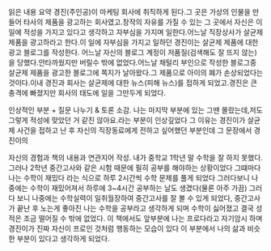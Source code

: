 읽은 내용 요약
경진(주인공)이 마케팅 회사에 취직하게 된다.그 곳은 가상의 인물을 만들어 타사의 제품을 광고하는 회사였고.창작의 자유를 가질 수 있는  그 곳에서 자신은 이 일에 적성을 가지고 있다고 생각하고 자부심을 가지며 일한다.어느날 직장상사가 살균제 제품을 광고하라고 한다.이 일에 자부심을 가지고 일하던 경진이는 살균제 제품에 대한 광고 블로그를 작성한다. 어느날 자신의 블로그 계정이 저품질(검색해도 잘 뜨지 않는)을 당했다.안타까웠지만 버릴수 밖에 없었다.어느날 채털리 부인으로 작성한 블로그중 살균제 제품을 광고한 블로그에 쪽지가 날아왔다.그 제품으로 아이의 폐가 손상되었다는 것이다.이내 경진과 회사는 살균제에 대한 뉴스(피해 뉴스)를 접하게 되었고.경진은 큰 충격에 빠졌지만 회사의 태도에 일을 그만두게 되었다.



인상적인 부분 + 질문 나누기 & 토론 소감.
나는 마지막 부분에 있는 그땐 몰랐는데,저도 그렇게 적성에 맞았던 거 같진 않아요.라는 부분이 인상깊었다 그 이유는 경진이가 살균제 사건을 접하고 난 후 자신의 직장동료에게 전하고 싶어했던 부분인데 그 문장에서 경진이의 


자신의 경험과 책의 내용과 연관지어 작성.
내가 중학교 1학년 말 수학을 잘 하지 못했다.그러나 2학년 중간고사와 같은 시험 때문에 필히 공부를 해야하는 상황이었다 그떄마다 나는 수학이 재밌다 라는 식으로 하루 2시간씩 수학 문제를 풀게 되었다 그러다보니 나중에는 수학이 재밌어져서 하루에 3~4시간 공부하는 날도 생겼다(물론 아주 가끔) 그러다 보니 나중에는 수학실력이 일취월장하여 중간고사를 
잘 볼 수 있게 되었다, 중간고사가 끝난 후 노는게 좋아진 나는 수학을 공부라고 생각하게 되며 수학이 싫어졌고 결국 성적은 조금 떨어질 수 밖에 없었다. 이 책에서도 앞부분에 나는 프로다라고 자기암시 하며 경진이가 진짜 자신이 프로인 것처럼 행동하는 모습이 있다 이 부분에서 나의 삶과 비슷한 부분이 있다고 생각하게 되었다.
